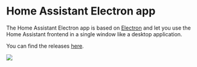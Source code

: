 Home Assistant Electron app
===========================

The Home Assistant Electron app is based on [Electron](https://electron.atom.io/) and let you use the Home Assistant frontend in a single window like a desktop application. 

You can find the releases [here](https://github.com/matthinc/HomeAssistantElectron/releases).

![](https://abload.de/img/homeassistantelectron1jui9.png)

